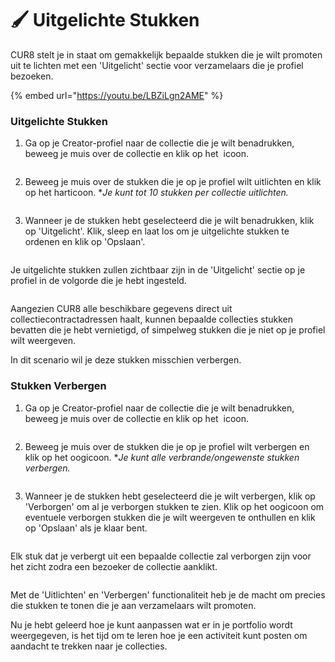# 🖌️ Uitgelichte Stukken

CUR8 stelt je in staat om gemakkelijk bepaalde stukken die je wilt promoten uit te lichten met een 'Uitgelicht' sectie voor verzamelaars die je profiel bezoeken. &#x20;

{% embed url="https://youtu.be/LBZiLgn2AME" %}

### Uitgelichte Stukken

1. Ga op je Creator-profiel naar de collectie die je wilt benadrukken, beweeg je muis over de collectie en klik op het <img src="../.gitbook/assets/Screenshot 2024-04-11 at 11.50.54.png" alt="" data-size="line"> icoon.

<figure><img src="../.gitbook/assets/Screenshot 2025-01-13 at 13.30.53.png" alt=""><figcaption></figcaption></figure>

2. Beweeg je muis over de stukken die je op je profiel wilt uitlichten en klik op het harticoon. \*_Je kunt tot 10 stukken per collectie uitlichten._

<figure><img src="../.gitbook/assets/Screenshot 2025-01-13 at 13.44.03.png" alt=""><figcaption></figcaption></figure>

3. Wanneer je de stukken hebt geselecteerd die je wilt benadrukken, klik op 'Uitgelicht'. Klik, sleep en laat los om je uitgelichte stukken te ordenen en klik op 'Opslaan'.

<figure><img src="../.gitbook/assets/Untitled design (1).gif" alt=""><figcaption></figcaption></figure>

Je uitgelichte stukken zullen zichtbaar zijn in de 'Uitgelicht' sectie op je profiel in de volgorde die je hebt ingesteld.

<figure><img src="../.gitbook/assets/Screenshot 2025-01-13 at 14.20.58.png" alt=""><figcaption></figcaption></figure>

Aangezien CUR8 alle beschikbare gegevens direct uit collectiecontractadressen haalt, kunnen bepaalde collecties stukken bevatten die je hebt vernietigd, of simpelweg stukken die je niet op je profiel wilt weergeven.

In dit scenario wil je deze stukken misschien verbergen.

### Stukken Verbergen

1. Ga op je Creator-profiel naar de collectie die je wilt benadrukken, beweeg je muis over de collectie en klik op het <img src="../.gitbook/assets/Screenshot 2024-04-11 at 11.50.54.png" alt="" data-size="line"> icoon.

<figure><img src="../.gitbook/assets/Screenshot 2025-01-13 at 13.30.53.png" alt=""><figcaption></figcaption></figure>

2. Beweeg je muis over de stukken die je op je profiel wilt verbergen en klik op het oogicoon. \*_Je kunt alle verbrande/ongewenste stukken verbergen._

<figure><img src="../.gitbook/assets/Screenshot 2025-01-13 at 14.09.44.png" alt=""><figcaption></figcaption></figure>

3. Wanneer je de stukken hebt geselecteerd die je wilt verbergen, klik op 'Verborgen' om al je verborgen stukken te zien. Klik op het oogicoon om eventuele verborgen stukken die je wilt weergeven te onthullen en klik op 'Opslaan' als je klaar bent.

<figure><img src="../.gitbook/assets/Screenshot 2025-01-13 at 14.13.17.png" alt=""><figcaption></figcaption></figure>

Elk stuk dat je verbergt uit een bepaalde collectie zal verborgen zijn voor het zicht zodra een bezoeker de collectie aanklikt.

<figure><img src="../.gitbook/assets/Screenshot 2025-01-13 at 14.25.45.png" alt=""><figcaption></figcaption></figure>

Met de 'Uitlichten' en 'Verbergen' functionaliteit heb je de macht om precies die stukken te tonen die je aan verzamelaars wilt promoten.

Nu je hebt geleerd hoe je kunt aanpassen wat er in je portfolio wordt weergegeven, is het tijd om te leren hoe je een activiteit kunt posten om aandacht te trekken naar je collecties.